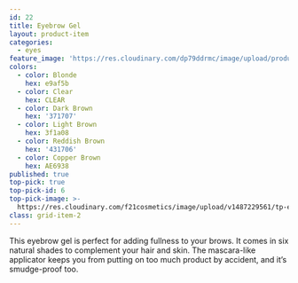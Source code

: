 ```yaml
---
id: 22
title: Eyebrow Gel
layout: product-item
categories:
  - eyes
feature_image: 'https://res.cloudinary.com/dp79ddrmc/image/upload/products/eyebrowGel.jpg'
colors:
  - color: Blonde
    hex: e9af5b
  - color: Clear
    hex: CLEAR
  - color: Dark Brown
    hex: '371707'
  - color: Light Brown
    hex: 3f1a08
  - color: Reddish Brown
    hex: '431706'
  - color: Copper Brown
    hex: AE6938
published: true
top-pick: true
top-pick-id: 6
top-pick-image: >-
  https://res.cloudinary.com/f21cosmetics/image/upload/v1487229561/tp-eyebrow-gel2.jpg
class: grid-item-2
---
```

This eyebrow gel is perfect for adding fullness to your brows. It comes in six natural shades to complement your hair and skin. The mascara-like applicator keeps you from putting on too much product by accident, and it’s smudge-proof too.
